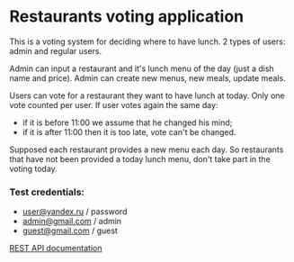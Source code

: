 Restaurants voting application
===============================

This is a voting system for deciding where to have lunch.
2 types of users: admin and regular users. 

Admin can input a restaurant and it's lunch menu of the day (just a dish name and price).
Admin can create new menus, new meals, update meals. 

Users can vote for a restaurant they want to have lunch at today.
Only one vote counted per user.
If user votes again the same day:
- if it is before 11:00 we assume that he changed his mind;
- if it is after 11:00 then it is too late, vote can't be changed.

Supposed each restaurant provides a new menu each day. So restaurants that have not been
provided a today lunch menu, don't take part in the voting today.

### Test credentials:
- user@yandex.ru / password
- admin@gmail.com / admin
- guest@gmail.com / guest


[REST API documentation](http://localhost:8090/swagger-ui/index.html)